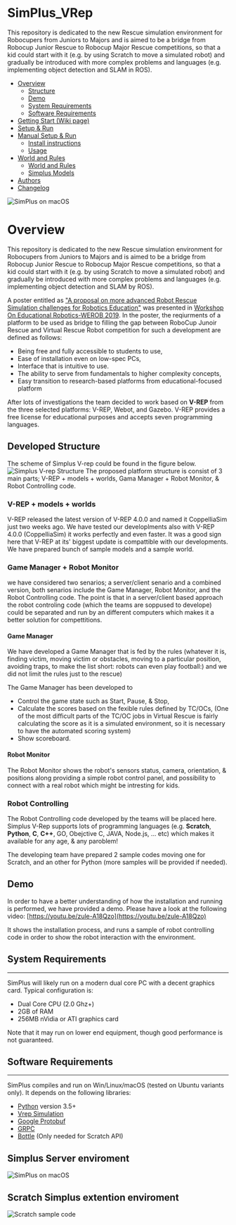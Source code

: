 # SimPlus_VRep
This repository is dedicated to the new Rescue simulation environment for Robocupers from Juniors to Majors and is aimed to be a bridge from Robocup Junior Rescue to Robocup Major Rescue competitions, so that a kid could start with it (e.g. by using Scratch to move a simulated robot) and gradually be introduced with more complex problems and languages (e.g. implementing object detection and SLAM in ROS).


- [Overview](#overview)
  - [Structure](#developed-structure)
  - [Demo](#demo)
  - [System Requirements](#system-requirements)
  - [Software Requirements](#software-requirements)
- [Getting Start (Wiki page)](https://github.com/Robocup-simplus/simplus_vrep/wiki)
- [Setup & Run](EASY_SETUP.md)
- [Manual Setup & Run](MANUAL_SETUP.md)   
    - [Install instructions](MANUAL_SETUP.md#vrep-installation)
    - [Usage](MANUAL_SETUP.md#usage)
- [World and Rules](WORLD.md)
  - [World and Rules](WORLD.md)
  - [Simplus Models](MODELS.md)
- [Authors](AUTHORS.md)
- [Changelog](CHANGELOG.md)

![SimPlus on macOS](docs/img/world2.png?raw=true "Simplus on macOS")

# Overview
This repository is dedicated to the new Rescue simulation environment for Robocupers from Juniors to Majors and is aimed to be a bridge from Robocup Junior Rescue to Robocup Major Rescue competitions, so that a kid could start with it (e.g. by using Scratch to move a simulated robot) and gradually be introduced with more complex problems and languages (e.g. implementing object detection and SLAM by ROS).

A poster entitled as ["A proposal on more advanced Robot Rescue Simulation challenges for Robotics Education"](https://www.researchgate.net/profile/Fatemeh_Pahlevan_Aghababa/publication/336114712_WeROB2019/links/5d8f0692a6fdcc2554a1125f/WeROB2019.pdf) was presented in [Workshop On Educational Robotics-WEROB 2019](https://junior.robocup.org/workshop-on-educational-robotics-werob-2019/). In the poster, the reqiurments of a platform to be used as bridge to filling the gap between RoboCup Junoir Rescue and Virtual Rescue Robot competition for such a development are defined as follows:
- Being free and fully accessible to students to use,
- Ease of installation even on low-spec PCs,
- Interface that is intuitive to use.
- The ability to serve from fundamentals to higher complexity concepts,
- Easy transition to research-based platforms from educational-focused platform

After lots of investigations the team decided to work based on **V-REP** from the three selected platforms: V-REP, Webot, and Gazebo.
V-REP provides a free license for educational purposes and accepts seven programming languages. 

## Developed Structure
The scheme of Simplus V-rep could be found in the figure below.
![Simplus V-rep Structure](docs/img/SimplusVrepStructure.png?raw=true "Simplus V-rep Structure")
The proposed platform structure is consist of 3 main parts; V-REP + models + worlds, Gama Manager + Robot Monitor, & Robot Controlling code.

### V-REP + models + worlds
V-REP released the latest version of V-REP 4.0.0 and named it CoppelliaSim just two weeks ago.
We have tested our developlments also with V-REP 4.0.0 (CoppelliaSim) it works perfectly and even faster.
It was a good sign here that V-REP at its' biggest update is compattible with our developments.
We have prepared bunch of sample models and a sample world.

### Game Manager + Robot Monitor

we have considered two senarios; a server/client senario and a combined version, both senarios include the Game Manager, Robot Monitor, and the Robot Controlling code. The point is that in a server/client based approach the robot controling code (which the teams are soppused to develope) could be separated and run by an different computers which makes it a better solution for compettitions.

#### Game Manager

We have developed a Game Manager that is fed by the rules (whatever it is, finding victim, moving victim or obstacles, moving to a particular position, avoiding traps, to make the list short: robots can even play football:) and we did not limit the rules just to the rescue)

The Game Manager has been developed to
- Control the game state such as Start, Pause, & Stop,
- Calculate the scores based on the fexible rules defined by TC/OCs, (One of the most difficult parts of the TC/OC jobs in Virtual Rescue is fairly calculating the score as it is a simulated environment, so it is necessary to have the automated scoring system)
- Show scoreboard.

#### Robot Monitor
The Robot Monitor shows the robot's sensors status, camera, orientation, & positions along providing a simple robot control panel, and possibility to connect with a real robot which might be intresting for kids.

### Robot Controlling
The Robot Controlling code developed by the teams will be placed here. Simplus V-Rep supports lots of programming languages (e.g. **Scratch**, **Python**, **C**, **C++**, GO, Obejctive C, JAVA, Node.js, ... etc) which makes it available for any age, & any paroblem!

The developing team have prepared 2 sample codes moving one for Scratch, and an other for Python (more samples will be provided if needed).

## Demo
In order to have a better understanding of how the installation and running is performed, we have provided a demo.
Please have a look at the following video:
[https://youtu.be/zule-A18Qzo](https://youtu.be/zule-A18Qzo)

It shows the installation process, and runs a sample of robot controlling code in order to show the robot interaction with the environment.

## System Requirements
-----------------------

SimPlus will likely run on a modern dual core PC with a decent graphics card. Typical configuration is:

- Dual Core CPU (2.0 Ghz+)
- 2GB of RAM
- 256MB nVidia or ATI graphics card

Note that it may run on lower end equipment, though good performance is not guaranteed.


## Software Requirements
---------------------

SimPlus compiles and run on Win/Linux/macOS (tested on Ubuntu variants only). It depends on the following libraries:

- [Python](https://www.python.org) version 3.5+ 
- [Vrep Simulation](http://www.coppeliarobotics.com)
- [Google Protobuf](https://github.com/google/protobuf)
- [GRPC](http://grpc.io)
- [Bottle](https://bottlepy.org/docs/dev/) (Only needed for Scratch API)

Simplus Server enviroment 
---------------------
![SimPlus on macOS](docs/img/full.png?raw=true "Simplus server")

Scratch Simplus extention enviroment
---------------------

![Scratch sample code](docs/img/scratch.png?raw=true "Scratch Simplus extention")
